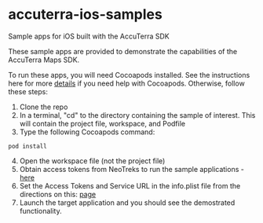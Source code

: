 # accuterra-ios-samples
Sample apps for iOS built with the AccuTerra SDK

These sample apps are provided to demonstrate the capabilities of the AccuTerra Maps SDK. 

To run these apps, you will need Cocoapods installed. See the instructions here for more [details](https://sdk.accuterra.com/develop/ios-sdk-home/ios-getting-started/) if you need help with Cocoapods. Otherwise, follow these steps:

1. Clone the repo
2. In a terminal, "cd" to the directory containing the sample of interest. This will contain the project file, workspace, and Podfile
3. Type the following Cocoapods command:
```
pod install
```
4. Open the workspace file (not the project file)
5. Obtain access tokens from NeoTreks to run the sample applications - [here](https://sdk.accuterra.com/latest/api-keys/)
5. Set the Access Tokens and Service URL in the info.plist file from the directions on this: [page](https://sdk.accuterra.com/latest/api-keys/)
6. Launch the target application and you should see the demostrated functionality.
